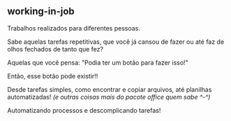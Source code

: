 ## working-in-job
Trabalhos realizados para diferentes pessoas.

Sabe aquelas tarefas repetitivas, que você já cansou de fazer ou até faz de olhos fechados de tanto que fez?

Aquelas que você pensa: "Podia ter um botão para fazer isso!"

Então, esse botão pode existir!!

Desde tarefas simples, como encontrar e copiar arquivos, até planilhas automatizadas! 
*(e outras coisas mais do pacote office quem sabe ^-^)*

Automatizando processos e descomplicando tarefas!
